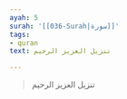 ```yaml
---
ayah: 5
surah: '[[036-Surah|سورة]]'
tags:
- quran
text: تنزيل العزيز الرحيم

---
```

> تنزيل العزيز الرحيم
